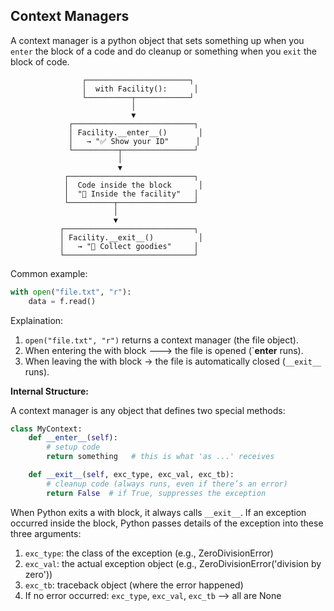 ## Context Managers
A context manager is a python object that sets something up when you `enter` the block of a code and do cleanup or something when you `exit` the
block of code.

```
                ┌───────────────────────┐
                │  with Facility():      │
                └──────────┬────────────┘
                           │
                           ▼
             ┌───────────────────────────┐
             │ Facility.__enter__()       │
             │   → "✅ Show your ID"      │
             └──────────┬────────────────┘
                        │
                        ▼
            ┌────────────────────────────┐
            │  Code inside the block      │
            │  "🚶 Inside the facility"   │
            └──────────┬─────────────────┘
                       │
                       ▼
           ┌─────────────────────────────┐
           │ Facility.__exit__()          │
           │   → "🎁 Collect goodies"     │
           └─────────────────────────────┘

```

Common example:
```python
with open("file.txt", "r"):
    data = f.read()
```
Explaination:
1. `open("file.txt", "r")` returns a context manager (the file object).
2. When entering the with block ---> the file is opened (`__enter__ runs).
3. When leaving the with block → the file is automatically closed (`__exit__` runs).

**Internal Structure:**

A context manager is any object that defines two special methods:
```python
class MyContext:
    def __enter__(self):
        # setup code
        return something   # this is what 'as ...' receives

    def __exit__(self, exc_type, exc_val, exc_tb):
        # cleanup code (always runs, even if there’s an error)
        return False  # if True, suppresses the exception
```
When Python exits a with block, it always calls `__exit__`.
If an exception occurred inside the block, Python passes details of the exception into these three arguments:
1. `exc_type`: the class of the exception (e.g., ZeroDivisionError)
2. `exc_val`: the actual exception object (e.g., ZeroDivisionError('division by zero'))
3. `exc_tb`: traceback object (where the error happened)
4. If no error occurred: `exc_type`, `exc_val`, `exc_tb` --> all are None

